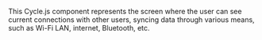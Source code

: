 This Cycle.js component represents the screen where the user can see current connections with other users, syncing data through various means, such as Wi-Fi LAN, internet, Bluetooth, etc.
